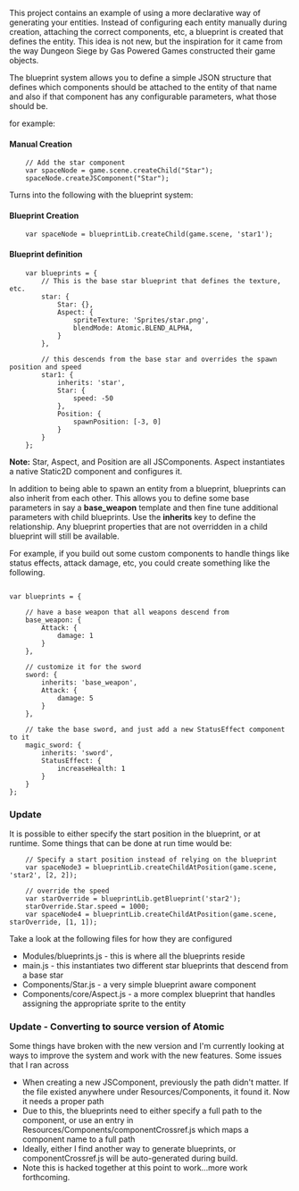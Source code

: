 This project contains an example of using a more declarative way of generating your entities.  Instead of configuring each entity manually during 
creation, attaching the correct components, etc, a blueprint is created that defines the entity.  This idea is not new, but the inspiration for it came from the way Dungeon Siege by Gas Powered Games constructed their game objects.

The blueprint system allows you to define a simple JSON structure that defines which components should be attached to the entity of that name and also if that component
has any configurable parameters, what those should be.  

for example:

#### Manual Creation
```
    // Add the star component
    var spaceNode = game.scene.createChild("Star");
    spaceNode.createJSComponent("Star");
```

Turns into the following with the blueprint system:
#### Blueprint Creation
```
    var spaceNode = blueprintLib.createChild(game.scene, 'star1');
```

#### Blueprint definition
```
    var blueprints = {
        // This is the base star blueprint that defines the texture, etc.
        star: {
            Star: {},
            Aspect: {
                spriteTexture: 'Sprites/star.png',
                blendMode: Atomic.BLEND_ALPHA,
            }
        },

        // this descends from the base star and overrides the spawn position and speed
        star1: {
            inherits: 'star',
            Star: {
                speed: -50
            },
            Position: {
                spawnPosition: [-3, 0]
            }
        }
    };
```
**Note:** Star, Aspect, and Position are all JSComponents.  Aspect instantiates a native Static2D component and configures it.

In addition to being able to spawn an entity from a blueprint, blueprints can also inherit from each other.  This allows you to define some base parameters in say a **base_weapon** template and then
fine tune additional parameters with child blueprints.  Use the **inherits** key to define the relationship.  Any blueprint properties that are not overridden in a child blueprint will still be available.

For example, if you build out some custom components to handle things like status effects, attack damage, etc, you could create something like the following.
```

var blueprints = {

    // have a base weapon that all weapons descend from
    base_weapon: {
        Attack: {
            damage: 1
        }
    },

    // customize it for the sword
    sword: {
        inherits: 'base_weapon',
        Attack: {
            damage: 5
        }
    },

    // take the base sword, and just add a new StatusEffect component to it
    magic_sword: {
        inherits: 'sword',
        StatusEffect: {
            increaseHealth: 1
        }
    }
};

```

### Update
It is possible to either specify the start position in the blueprint, or at runtime.  Some things that can be done at run time would be:

```
    // Specify a start position instead of relying on the blueprint
    var spaceNode3 = blueprintLib.createChildAtPosition(game.scene, 'star2', [2, 2]);

    // override the speed
    var starOverride = blueprintLib.getBlueprint('star2');
    starOverride.Star.speed = 1000;
    var spaceNode4 = blueprintLib.createChildAtPosition(game.scene, starOverride, [1, 1]);
```


Take a look at the following files for how they are configured
* Modules/blueprints.js - this is where all the blueprints reside
* main.js - this instantiates two different star blueprints that descend from a base star
* Components/Star.js - a very simple blueprint aware component
* Components/core/Aspect.js - a more complex blueprint that handles assigning the appropriate sprite to the entity

    
   
### Update - Converting to source version of Atomic
Some things have broken with the new version and I'm currently looking at ways to improve the system and work with the new features.  Some issues that I ran across
* When creating a new JSComponent, previously the path didn't matter.  If the file existed anywhere under Resources/Components, it found it.  Now it needs a proper path
* Due to this, the blueprints need to either specify a full path to the component, or use an entry in Resources/Components/componentCrossref.js which maps a component name to a full path
* Ideally, either I find another way to generate blueprints, or componentCrossref.js will be auto-generated during build.
* Note this is hacked together at this point to work...more work forthcoming.

